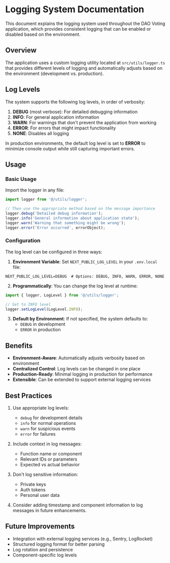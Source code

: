 # Logging System Documentation

This document explains the logging system used throughout the DAO Voting application, which provides consistent logging that can be enabled or disabled based on the environment.

## Overview

The application uses a custom logging utility located at `src/utils/logger.ts` that provides different levels of logging and automatically adjusts based on the environment (development vs. production).

## Log Levels

The system supports the following log levels, in order of verbosity:

1. **DEBUG** (most verbose): For detailed debugging information
2. **INFO**: For general application information
3. **WARN**: For warnings that don't prevent the application from working
4. **ERROR**: For errors that might impact functionality
5. **NONE**: Disables all logging

In production environments, the default log level is set to **ERROR** to minimize console output while still capturing important errors.

## Usage

### Basic Usage

Import the logger in any file:

```typescript
import logger from '@/utils/logger';

// Then use the appropriate method based on the message importance
logger.debug('Detailed debug information');
logger.info('General information about application state');
logger.warn('Warning that something might be wrong');
logger.error('Error occurred', errorObject);
```

### Configuration

The log level can be configured in three ways:

1. **Environment Variable**: Set `NEXT_PUBLIC_LOG_LEVEL` in your `.env.local` file:

```
NEXT_PUBLIC_LOG_LEVEL=DEBUG  # Options: DEBUG, INFO, WARN, ERROR, NONE
```

2. **Programmatically**: You can change the log level at runtime:

```typescript
import { logger, LogLevel } from '@/utils/logger';

// Set to INFO level
logger.setLogLevel(LogLevel.INFO);
```

3. **Default by Environment**: If not specified, the system defaults to:
   - `DEBUG` in development
   - `ERROR` in production

## Benefits

- **Environment-Aware**: Automatically adjusts verbosity based on environment
- **Centralized Control**: Log levels can be changed in one place
- **Production-Ready**: Minimal logging in production for performance
- **Extensible**: Can be extended to support external logging services

## Best Practices

1. Use appropriate log levels:
   - `debug` for development details
   - `info` for normal operations
   - `warn` for suspicious events
   - `error` for failures

2. Include context in log messages:
   - Function name or component
   - Relevant IDs or parameters
   - Expected vs actual behavior

3. Don't log sensitive information:
   - Private keys
   - Auth tokens
   - Personal user data

4. Consider adding timestamp and component information to log messages in future enhancements.

## Future Improvements

- Integration with external logging services (e.g., Sentry, LogRocket)
- Structured logging format for better parsing
- Log rotation and persistence
- Component-specific log levels 